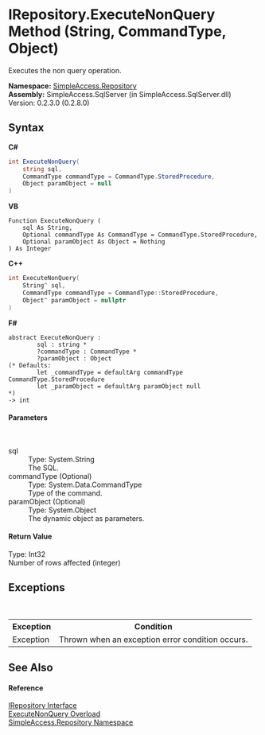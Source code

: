 # IRepository.ExecuteNonQuery Method (String, CommandType, Object)
 

Executes the non query operation.

**Namespace:**&nbsp;<a href="N_SimpleAccess_Repository">SimpleAccess.Repository</a><br />**Assembly:**&nbsp;SimpleAccess.SqlServer (in SimpleAccess.SqlServer.dll) Version: 0.2.3.0 (0.2.8.0)

## Syntax

**C#**<br />
``` C#
int ExecuteNonQuery(
	string sql,
	CommandType commandType = CommandType.StoredProcedure,
	Object paramObject = null
)
```

**VB**<br />
``` VB
Function ExecuteNonQuery ( 
	sql As String,
	Optional commandType As CommandType = CommandType.StoredProcedure,
	Optional paramObject As Object = Nothing
) As Integer
```

**C++**<br />
``` C++
int ExecuteNonQuery(
	String^ sql, 
	CommandType commandType = CommandType::StoredProcedure, 
	Object^ paramObject = nullptr
)
```

**F#**<br />
``` F#
abstract ExecuteNonQuery : 
        sql : string * 
        ?commandType : CommandType * 
        ?paramObject : Object 
(* Defaults:
        let _commandType = defaultArg commandType CommandType.StoredProcedure
        let _paramObject = defaultArg paramObject null
*)
-> int 

```


#### Parameters
&nbsp;<dl><dt>sql</dt><dd>Type: System.String<br />The SQL.</dd><dt>commandType (Optional)</dt><dd>Type: System.Data.CommandType<br />Type of the command.</dd><dt>paramObject (Optional)</dt><dd>Type: System.Object<br />The dynamic object as parameters.</dd></dl>

#### Return Value
Type: Int32<br />Number of rows affected (integer)

## Exceptions
&nbsp;<table><tr><th>Exception</th><th>Condition</th></tr><tr><td>Exception</td><td>Thrown when an exception error condition occurs.</td></tr></table>

## See Also


#### Reference
<a href="T_SimpleAccess_Repository_IRepository">IRepository Interface</a><br /><a href="Overload_SimpleAccess_Repository_IRepository_ExecuteNonQuery">ExecuteNonQuery Overload</a><br /><a href="N_SimpleAccess_Repository">SimpleAccess.Repository Namespace</a><br />